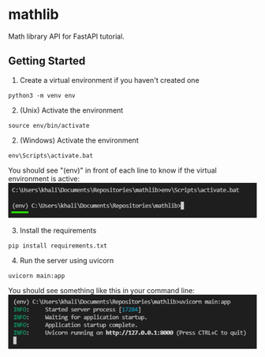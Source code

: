 # mathlib
Math library API for FastAPI tutorial. 
## Getting Started
1. Create a virtual environment if you haven't created one
```
python3 -m venv env
```

2. (Unix) Activate the environment
```
source env/bin/activate
```
2. (Windows) Activate the environment
```
env\Scripts\activate.bat
```

You should see "(env)" in front of each line to know if the virtual environment is active:  
![virutal_environment_activation](./docs/virutal_environment_activation.png)

3. Install the requirements
```
pip install requirements.txt
```

4. Run the server using uvicorn
```
uvicorn main:app
```
You should see something like this in your command line:  
![server_running](./docs/server_running.png)
